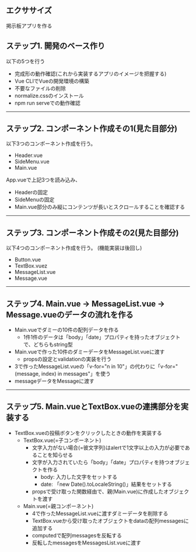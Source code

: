 ## エクササイズ

掲示板アプリを作る

## ステップ1. 開発のベース作り

以下の5つを行う

- 完成形の動作確認(これから実装するアプリのイメージを把握する)
- Vue CLIでVueの開発環境の構築
- 不要なファイルの削除
- normalize.cssのインストール
- npm run serveでの動作確認

---

## ステップ2. コンポーネント作成その1(見た目部分)

以下3つのコンポーネント作成を行う。

- Header.vue
- SideMenu.vue
- Main.vue

App.vueで上記3つを読み込み、

- Headerの固定
- SideMenuの固定
- Main.vue部分のみ縦にコンテンツが長いとスクロールすることを確認する

---

## ステップ3. コンポーネント作成その2(見た目部分)

以下4つのコンポーネント作成を行う。
(機能実装は後回し)

- Button.vue
- TextBox.vuez
- MessageList.vue
- Message.vue


---

## ステップ4. Main.vue → MessageList.vue → Message.vueのデータの流れを作る

- Main.vueでダミーの10件の配列データを作る
  - 1件1件のデータは「body」「date」プロパティを持ったオブジェクトで、どちらもstring型
- Main.vueで作った10件のダミーデータをMessageList.vueに渡す
  - propsの設定とvalidationの実装を行う
- 3で作ったMessageList.vueの「v-for="n in 10"」の代わりに「v-for="(message, index) in messages"」を使う
- messageデータをMessageに渡す

---


## ステップ5. Main.vueとTextBox.vueの連携部分を実装する

- TextBox.vueの投稿ボタンをクリックしたときの動作を実装する
    - TextBox.vue(=子コンポーネント)
        - 文字入力がない場合(=彼文字列)はalertで1文字以上の入力が必要であることを知らせる
        - 文字が入力されていたら「body」「date」プロパティを持つオブジェクトを作る
            - body: 入力した文字をセットする
            - date: 「new Date().toLocaleString()」結果をセットする
        - propsで受け取った関数経由で、親(Main.vue)に作成したオブジェクトを渡す
    - Main.vue(=親コンポーネント)
        - 4で作ったMessageList.vueに渡すダミーデータを削除する
        - TextBox.vueから受け取ったオブジェクトをdataの配列messagesに追加する
        - computedで配列messagesを反転する
        - 反転したmessagesをMessagesList.vueに渡す
